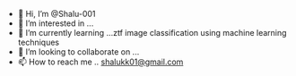 - 👋 Hi, I’m @Shalu-001
- 👀 I’m interested in ...
- 🌱 I’m currently learning ...ztf image classification using machine learning techniques
- 💞️ I’m looking to collaborate on ...
- 📫 How to reach me .. shalukk01@gmail.com
<!---
Shalu-001/Shalu-001 is a ✨ special ✨ repository because its `README.md` (this file) appears on your GitHub profile.
You can click the Preview link to take a look at your changes.
--->
